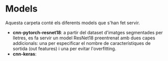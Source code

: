 # Models

Aquesta carpeta conté els diferents models que s'han fet servir. 

- **cnn-pytorch-resnet18**: a partir del dataset d'imatges segmentades per lletres, es fa servir un model ResNet18 preentrenat amb dues capes addicionals: una per especificar el nombre de característiques de sortida (out features) i una per evitar l'overfitting.
- **cnn-keras**:
